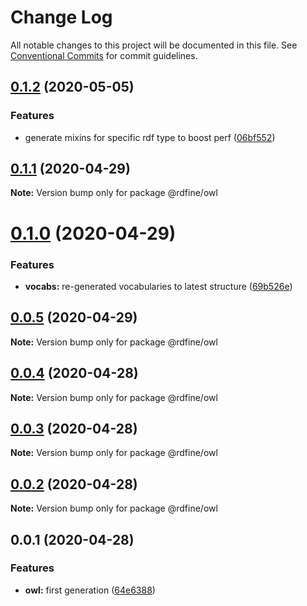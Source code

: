 # Change Log

All notable changes to this project will be documented in this file.
See [Conventional Commits](https://conventionalcommits.org) for commit guidelines.

## [0.1.2](https://github.com/tpluscode/rdfine/compare/@rdfine/owl@0.1.1...@rdfine/owl@0.1.2) (2020-05-05)


### Features

* generate mixins for specific rdf type to boost perf ([06bf552](https://github.com/tpluscode/rdfine/commit/06bf552f50f516a62f7c2bb05b9f17beb2159aee))





## [0.1.1](https://github.com/tpluscode/rdfine/compare/@rdfine/owl@0.1.0...@rdfine/owl@0.1.1) (2020-04-29)

**Note:** Version bump only for package @rdfine/owl





# [0.1.0](https://github.com/tpluscode/rdfine/compare/@rdfine/owl@0.0.5...@rdfine/owl@0.1.0) (2020-04-29)


### Features

* **vocabs:** re-generated vocabularies to latest structure ([69b526e](https://github.com/tpluscode/rdfine/commit/69b526e69e7094ec7563f69525c60822ae1572b2))





## [0.0.5](https://github.com/tpluscode/rdfine/compare/@rdfine/owl@0.0.4...@rdfine/owl@0.0.5) (2020-04-29)

**Note:** Version bump only for package @rdfine/owl





## [0.0.4](https://github.com/tpluscode/rdfine/compare/@rdfine/owl@0.0.3...@rdfine/owl@0.0.4) (2020-04-28)

**Note:** Version bump only for package @rdfine/owl





## [0.0.3](https://github.com/tpluscode/rdfine/compare/@rdfine/owl@0.0.2...@rdfine/owl@0.0.3) (2020-04-28)

**Note:** Version bump only for package @rdfine/owl





## [0.0.2](https://github.com/tpluscode/rdfine/compare/@rdfine/owl@0.0.1...@rdfine/owl@0.0.2) (2020-04-28)

**Note:** Version bump only for package @rdfine/owl





## 0.0.1 (2020-04-28)


### Features

* **owl:** first generation ([64e6388](https://github.com/tpluscode/rdfine/commit/64e6388b3a9aed9fe91f54fb21879f76d7e3169c))
